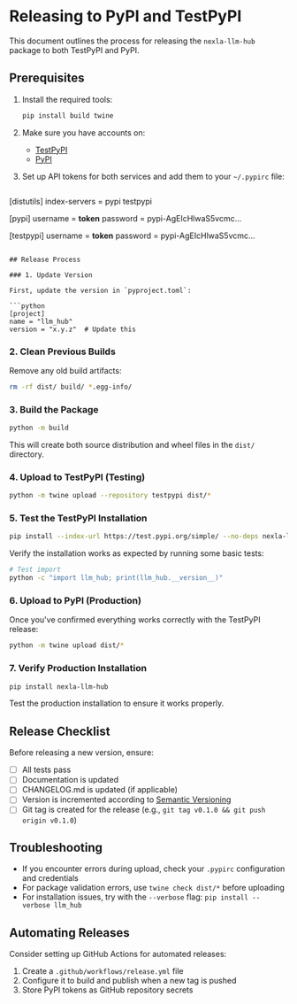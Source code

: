 # Releasing to PyPI and TestPyPI

This document outlines the process for releasing the `nexla-llm-hub` package to both TestPyPI and PyPI.

## Prerequisites

1. Install the required tools:
   ```bash
   pip install build twine
   ```

2. Make sure you have accounts on:
   - [TestPyPI](https://test.pypi.org/account/register/)
   - [PyPI](https://pypi.org/account/register/)

3. Set up API tokens for both services and add them to your `~/.pypirc` file:
   ```
[distutils]
index-servers =
    pypi
    testpypi

[pypi]
username = __token__
password = pypi-AgEIcHlwaS5vcmc...

[testpypi]
username = __token__
password = pypi-AgEIcHlwaS5vcmc...
   ```

## Release Process

### 1. Update Version

First, update the version in `pyproject.toml`:

```python
[project]
name = "llm_hub"
version = "x.y.z"  # Update this
```

### 2. Clean Previous Builds

Remove any old build artifacts:

```bash
rm -rf dist/ build/ *.egg-info/
```

### 3. Build the Package

```bash
python -m build
```

This will create both source distribution and wheel files in the `dist/` directory.

### 4. Upload to TestPyPI (Testing)

```bash
python -m twine upload --repository testpypi dist/*
```

### 5. Test the TestPyPI Installation

```bash
pip install --index-url https://test.pypi.org/simple/ --no-deps nexla-llm-hub
```

Verify the installation works as expected by running some basic tests:

```bash
# Test import
python -c "import llm_hub; print(llm_hub.__version__)"
```

### 6. Upload to PyPI (Production)

Once you've confirmed everything works correctly with the TestPyPI release:

```bash
python -m twine upload dist/*
```

### 7. Verify Production Installation

```bash
pip install nexla-llm-hub
```

Test the production installation to ensure it works properly.

## Release Checklist

Before releasing a new version, ensure:

- [ ] All tests pass
- [ ] Documentation is updated
- [ ] CHANGELOG.md is updated (if applicable)
- [ ] Version is incremented according to [Semantic Versioning](https://semver.org/)
- [ ] Git tag is created for the release (e.g., `git tag v0.1.0 && git push origin v0.1.0`)

## Troubleshooting

- If you encounter errors during upload, check your `.pypirc` configuration and credentials
- For package validation errors, use `twine check dist/*` before uploading
- For installation issues, try with the `--verbose` flag: `pip install --verbose llm_hub`

## Automating Releases

Consider setting up GitHub Actions for automated releases:

1. Create a `.github/workflows/release.yml` file
2. Configure it to build and publish when a new tag is pushed
3. Store PyPI tokens as GitHub repository secrets

